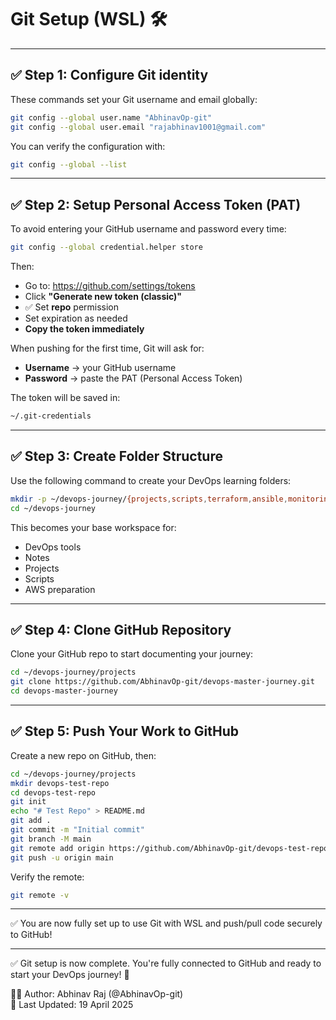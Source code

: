 # Git Setup (WSL) 🛠️

---

## ✅ Step 1: Configure Git identity

These commands set your Git username and email globally:

```bash
git config --global user.name "AbhinavOp-git"
git config --global user.email "rajabhinav1001@gmail.com"
```

You can verify the configuration with:

```bash
git config --global --list
```

---

## ✅ Step 2: Setup Personal Access Token (PAT)

To avoid entering your GitHub username and password every time:

```bash
git config --global credential.helper store
```

Then:

- Go to: https://github.com/settings/tokens  
- Click **"Generate new token (classic)"**
- ✅ Set **repo** permission
- Set expiration as needed
- **Copy the token immediately**

When pushing for the first time, Git will ask for:

- **Username** → your GitHub username  
- **Password** → paste the PAT (Personal Access Token)

The token will be saved in:

```bash
~/.git-credentials
```

---

## ✅ Step 3: Create Folder Structure

Use the following command to create your DevOps learning folders:

```bash
mkdir -p ~/devops-journey/{projects,scripts,terraform,ansible,monitoring,tools,notes}
cd ~/devops-journey
```

This becomes your base workspace for:

- DevOps tools
- Notes
- Projects
- Scripts
- AWS preparation

---

## ✅ Step 4: Clone GitHub Repository

Clone your GitHub repo to start documenting your journey:

```bash
cd ~/devops-journey/projects
git clone https://github.com/AbhinavOp-git/devops-master-journey.git
cd devops-master-journey
```

---

## ✅ Step 5: Push Your Work to GitHub

Create a new repo on GitHub, then:

```bash
cd ~/devops-journey/projects
mkdir devops-test-repo
cd devops-test-repo
git init
echo "# Test Repo" > README.md
git add .
git commit -m "Initial commit"
git branch -M main
git remote add origin https://github.com/AbhinavOp-git/devops-test-repo.git
git push -u origin main
```

Verify the remote:

```bash
git remote -v
```

---

✅ You are now fully set up to use Git with WSL and push/pull code securely to GitHub!



---

✅ Git setup is now complete. You're fully connected to GitHub and ready to start your DevOps journey! 🚀

🧑‍💻 Author: Abhinav Raj (@AbhinavOp-git)  
📅 Last Updated: 19 April 2025
